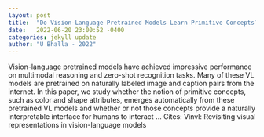 ```yaml
---
layout: post
title:  "Do Vision-Language Pretrained Models Learn Primitive Concepts?"
date:   2022-06-20 23:00:52 -0400
categories: jekyll update
author: "U Bhalla - 2022"
---
```

Vision-language pretrained models have achieved impressive performance on multimodal reasoning and zero-shot recognition tasks. Many of these VL models are pretrained on naturally labeled image and caption pairs from the internet. In this paper, we study whether the notion of primitive concepts, such as color and shape attributes, emerges automatically from these pretrained VL models and whether or not those concepts provide a naturally interpretable interface for humans to interact …
Cites: ‪Vinvl: Revisiting visual representations in vision-language models‬  